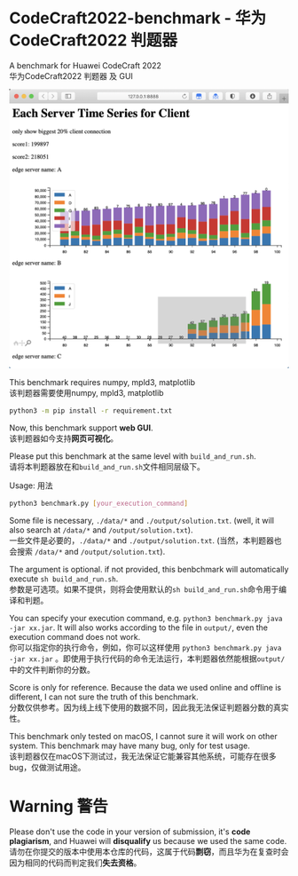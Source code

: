 # CodeCraft2022-benchmark - 华为CodeCraft2022 判题器  
A benchmark for Huawei CodeCraft 2022  
华为CodeCraft2022 判题器 及 GUI


![demo](img/demo.png)

This benchmark requires numpy, mpld3, matplotlib   
该判题器需要使用numpy, mpld3, matplotlib

```bash
python3 -m pip install -r requirement.txt
```

Now, this benchmark support **web GUI**.  
该判题器如今支持**网页可视化**。  

Please put this benchmark at the same level with `build_and_run.sh`.  
请将本判题器放在和`build_and_run.sh`文件相同层级下。  

Usage: 用法
```bash 
python3 benchmark.py [your_execution_command]
```

Some file is necessary, `./data/*` and `./output/solution.txt`. (well, it will also search at `/data/*` and `/output/solution.txt`).  
一些文件是必要的，`./data/*` and `./output/solution.txt`. (当然，本判题器也会搜索 `/data/*` and `/output/solution.txt`).  

The argument is optional. if not provided, this benbchmark will automatically execute `sh build_and_run.sh`.  
参数是可选项。如果不提供，则将会使用默认的`sh build_and_run.sh`命令用于编译和判题。  

You can specify your execution command, e.g. `python3 benchmark.py java -jar xx.jar`. It will also works according to the file in `output/`, even the execution command does not work.  
你可以指定你的执行命令，例如，你可以这样使用 `python3 benchmark.py java -jar xx.jar` 。即使用于执行代码的命令无法运行，本判题器依然能根据`output/`中的文件判断你的分数。

Score is only for reference. Because the data we used online and offline is different, I can not sure the truth of this benchmark.  
分数仅供参考。因为线上线下使用的数据不同，因此我无法保证判题器分数的真实性。

This benchmark only tested on macOS, I cannot sure it will work on other system. This benchmark may have many bug, only for test usage.   
该判题器仅在macOS下测试过，我无法保证它能兼容其他系统，可能存在很多bug，仅做测试用途。

# Warning 警告
Please don't use the code in your version of submission, it's **code plagiarism**, and Huawei will **disqualify** us because we used the same code.  
请勿在你提交的版本中使用本仓库的代码，这属于代码**剽窃**，而且华为在复查时会因为相同的代码而判定我们**失去资格**。
